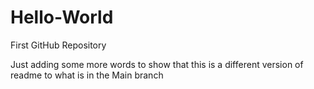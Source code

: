 # Hello-World
First GitHub Repository

Just adding some more words to show that this is a different version of readme to what is in the Main branch
